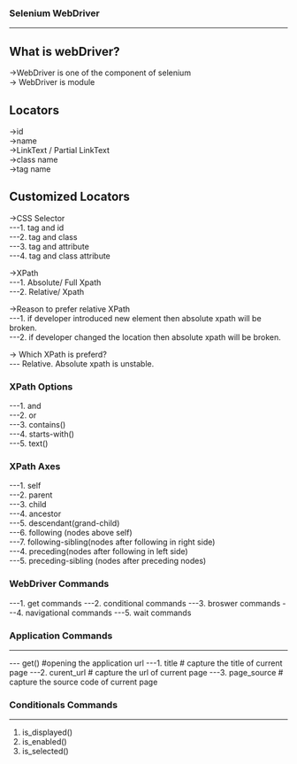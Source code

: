 ### Selenium WebDriver

---

## What is webDriver?

->WebDriver is one of the component of selenium <br/>
-> WebDriver is module

## Locators

->id<br/>
->name<br/>
->LinkText / Partial LinkText<br/>
->class name<br/>
->tag name<br/>

## Customized Locators

->CSS Selector<br/>
---1. tag and id<br/>
---2. tag and class<br/>
---3. tag and attribute<br/>
---4. tag and class attribute<br/>

->XPath<br/>
---1. Absolute/ Full Xpath<br/>
---2. Relative/ Xpath<br/>

->Reason to prefer relative XPath<br/>
---1. if developer introduced new element then absolute xpath will be broken.<br/>
---2. if developer changed the location then absolute xpath will be broken.<br/>

-> Which XPath is preferd?<br/>
--- Relative. Absolute xpath is unstable.<br/>

### XPath Options<br/>

---1. and <br>
---2. or <br>
---3. contains() <br>
---4. starts-with() <br>
---5. text() <br>

### XPath Axes<br/>

---1. self <br>
---2. parent <br>
---3. child <br>
---4. ancestor <br>
---5. descendant(grand-child) <br>
---6. following (nodes above self)<br>
---7. following-sibling(nodes after following in right side)<br>
---4. preceding(nodes after following in left side) <br>
---5. preceding-sibling (nodes after preceding nodes)<br>

### WebDriver Commands

---1. get commands
---2. conditional commands
---3. broswer commands
---4. navigational commands
---5. wait commands

### Application Commands

---

--- get() #opening the application url
---1. title # capture the title of current page
---2. curent_url # capture the url of current page
---3. page_source # capture the source code of current page

### Conditionals Commands

---

1. is_displayed()
2. is_enabled()
3. is_selected()
